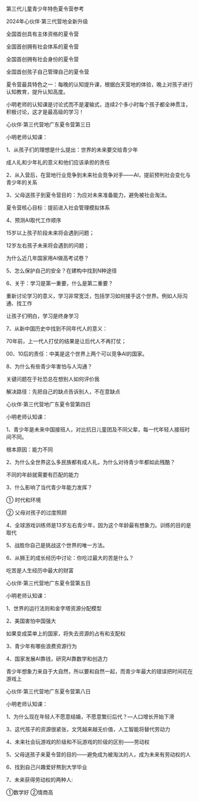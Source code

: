 第三代儿童青少年特色夏令营参考





2024年心伙伴·第三代营地全新升级

全国首创具有主体资格的夏令营

全国首创拥有社会体系的夏令营

全国首创拥有社会身份的夏令营

全国首创孩子自己管理自己的夏令营



夏令营最具特色之一：每晚的认知提升课，根据白天营地的体验，晚上对孩子进行认知教育，提升认知高度。

小明老师的认知课是讨论式而不是灌输式，连续2个多小时每个孩子都全神贯注，积极讨论，这才是最高级的学习！





心伙伴·第三代营地广东夏令营第三日

小明老师认知课：

1、从孩子们的理想是什么提出：世界的未来要交给青少年

成人礼和少年礼的意义和他们应该承担的责任

2、从入营后，在营地行业竞争到未来社会竞争对手——AI，提前预判社会变化与青少年的关系

3、父母送孩子到夏令营目的：为应对未来准备能力，避免被社会淘汰。

夏令营核心目标：提前进入社会管理模拟体系

4、预测AI取代工作顺序

15岁以上孩子阶段未来将会遇到问题；

12岁左右孩子未来将会遇到的问题；

为什么近几年国家用AI做高考试卷？

5、怎么保护自己的安全？在建构中找到N种途径

6、关于：学习是第一重要，什么是第二重要？

重新讨论学习的意义，学习非常宽泛，包括学习如何接手这个世界。例如人际沟通、找工作

让孩子们明白，学习是终身学习

7、从新中国历史中找到不同年代人的意义：

70年前，上一代人打仗的结果是让后代人不再打仗；

00、10后的责任：中美是这个世界上两个可以竞争AI的国家。

8、为什么有些青少年害怕与人沟通？

关键问题在于社恐总在想别人如何评价我

解决路径：先把自己的缺点告诉别人，不在意缺点





心伙伴·第三代营地广东夏令营第四日

小明老师认知课：

1、青少年是未来中国接班人，对比抗日儿童团及不同父辈，每一代年轻人接班时间不同。

根本原因：能力不同

2、为什么全世界这么多民族都有成人礼，为什么对待青少年都如此残酷？

不同的年龄就需要有匹配的能力

3、什么影响了当代青少年能力发挥？

① 时代和环境

② 父母对孩子的过度照顾

4、全球游戏训练师是13岁左右青少年，因为这个年龄最有想象力。训练的目的是取代

5、战胜你自己是挑战这个世界的唯一方法。

6、从狮王的成长经历中讨论：你吃过最大的苦是什么？

吃苦是人生经历中最大的财富





心伙伴·第三代营地广东夏令营第五日

小明老师认知课：

1、世界的运行法则和金字塔资源分配模型

2、美国害怕中国强大

如果变成菜单上的国家，将失去资源的占有和支配权

3、青少年有哪些浪费资源行为

4、国家发展AI靠钱，研究AI靠数学和创造力

青少年想象力来自于大自然，所以要和自然一起，而青少年最大的错误把时间花在游戏上







心伙伴·第三代营地广东夏令营第八日

小明老师认知课：

1、为什么现在年轻人不愿意结婚，不愿意繁衍后代？—人口增长开始下滑

3、这代孩子的资源很紧张，文凭越来越无价值，人工智能将替代劳动力

4、未来社会玩游戏的阶级和不玩游戏的阶级的区别——劳动权

5、父母送孩子来夏令营的目的——避免成为被淘汰的人，成为未来有劳动权的人

6、找到自己兴趣爱好熬到大学毕业

7、未来获得劳动权的两种人:

①数学好   ②情商高





